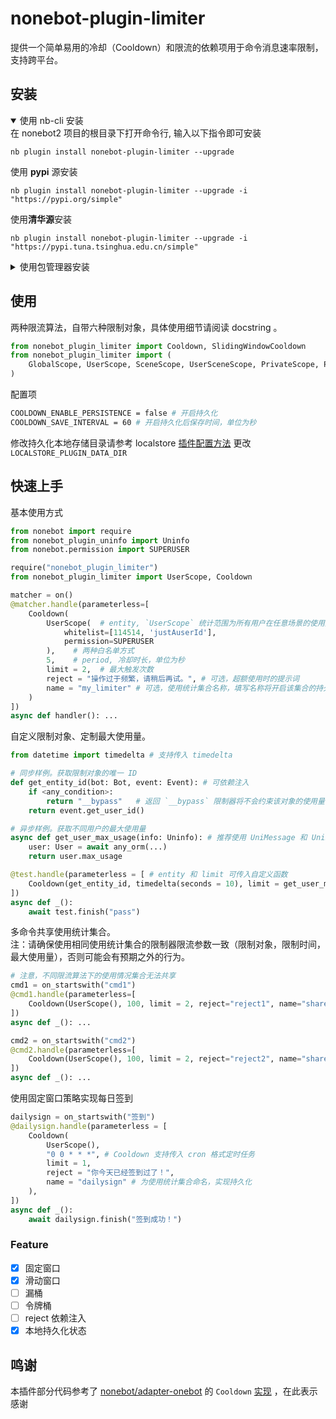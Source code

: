 # nonebot-plugin-limiter

提供一个简单易用的冷却（Cooldown）和限流的依赖项用于命令消息速率限制，支持跨平台。

## 安装

<details open>
<summary>使用 nb-cli 安装</summary>
在 nonebot2 项目的根目录下打开命令行, 输入以下指令即可安装

    nb plugin install nonebot-plugin-limiter --upgrade
使用 **pypi** 源安装

    nb plugin install nonebot-plugin-limiter --upgrade -i "https://pypi.org/simple"
使用**清华源**安装

    nb plugin install nonebot-plugin-limiter --upgrade -i "https://pypi.tuna.tsinghua.edu.cn/simple"


</details>

<details>
<summary>使用包管理器安装</summary>
在 nonebot2 项目的插件目录下, 打开命令行, 根据你使用的包管理器, 输入相应的安装命令

<details open>
<summary>uv</summary>

    uv add nonebot-plugin-limiter
安装仓库 master 分支

    uv add git+https://github.com/MiddleRed/nonebot-plugin-limiter@master
</details>

<details>
<summary>pdm</summary>

    pdm add nonebot-plugin-limiter
安装仓库 master 分支

    pdm add git+https://github.com/{owner}/nonebot-plugin-limiter@master
</details>
<details>
<summary>poetry</summary>

    poetry add nonebot-plugin-limiter
安装仓库 master 分支

    poetry add git+https://github.com/{owner}/nonebot-plugin-limiter@master
</details>

打开 nonebot2 项目根目录下的 `pyproject.toml` 文件, 在 `[tool.nonebot]` 部分追加写入

    plugins = ["nonebot-plugin-limiter"]

</details>

## 使用
两种限流算法，自带六种限制对象，具体使用细节请阅读 docstring 。
```python
from nonebot_plugin_limiter import Cooldown, SlidingWindowCooldown
from nonebot_plugin_limiter import (
    GlobalScope, UserScope, SceneScope, UserSceneScope, PrivateScope, PublicScope
)
```
配置项
```bash
COOLDOWN_ENABLE_PERSISTENCE = false # 开启持久化
COOLDOWN_SAVE_INTERVAL = 60 # 开启持久化后保存时间，单位为秒
```
修改持久化本地存储目录请参考 localstore [插件配置方法](https://github.com/nonebot/plugin-localstore?tab=readme-ov-file#%E9%85%8D%E7%BD%AE%E9%A1%B9) 更改 `LOCALSTORE_PLUGIN_DATA_DIR`

## 快速上手

基本使用方式
```python
from nonebot import require
from nonebot_plugin_uninfo import Uninfo
from nonebot.permission import SUPERUSER

require("nonebot_plugin_limiter")
from nonebot_plugin_limiter import UserScope, Cooldown

matcher = on()
@matcher.handle(parameterless=[
    Cooldown(
        UserScope(  # entity, `UserScope` 统计范围为所有用户在任意场景的使用量
            whitelist=[114514, 'justAuserId'],
            permission=SUPERUSER
        ),    # 两种白名单方式
        5,    # period, 冷却时长，单位为秒
        limit = 2,  # 最大触发次数
        reject = "操作过于频繁，请稍后再试。", # 可选，超额使用时的提示词
        name = "my_limiter" # 可选，使用统计集合名称，填写名称将开启该集合的持久化
    )
])
async def handler(): ...
```

自定义限制对象、定制最大使用量。
```python
from datetime import timedelta # 支持传入 timedelta

# 同步样例。获取限制对象的唯一 ID
def get_entity_id(bot: Bot, event: Event): # 可依赖注入
    if <any_condition>:
        return "__bypass"   # 返回 `__bypass` 限制器将不会约束该对象的使用量
    return event.get_user_id()

# 异步样例。获取不同用户的最大使用量
async def get_user_max_usage(info: Uninfo): # 推荐使用 UniMessage 和 Uninfo  
    user: User = await any_orm(...)
    return user.max_usage

@test.handle(parameterless = [ # entity 和 limit 可传入自定义函数
    Cooldown(get_entity_id, timedelta(seconds = 10), limit = get_user_max_usage)
])
async def _():
    await test.finish("pass")
```

多命令共享使用统计集合。  
注：请确保使用相同使用统计集合的限制器限流参数一致（限制对象，限制时间，最大使用量），否则可能会有预期之外的行为。
```python
# 注意，不同限流算法下的使用情况集合无法共享
cmd1 = on_startswith("cmd1")
@cmd1.handle(parameterless=[
    Cooldown(UserScope(), 100, limit = 2, reject="reject1", name="share_set")
])
async def _(): ...

cmd2 = on_startswith("cmd2")
@cmd2.handle(parameterless=[
    Cooldown(UserScope(), 100, limit = 2, reject="reject2", name="share_set")
])
async def _(): ...
```

使用固定窗口策略实现每日签到
```python
dailysign = on_startswith("签到")
@dailysign.handle(parameterless = [
    Cooldown(
        UserScope(), 
        "0 0 * * *", # Cooldown 支持传入 cron 格式定时任务
        limit = 1, 
        reject = "你今天已经签到过了！", 
        name = "dailysign" # 为使用统计集合命名，实现持久化
    ),
])
async def _():
    await dailysign.finish("签到成功！")
```

### Feature
- [x] 固定窗口
- [x] 滑动窗口
- [ ] 漏桶
- [ ] 令牌桶
- [ ] reject 依赖注入
- [x] 本地持久化状态

## 鸣谢
本插件部分代码参考了 [nonebot/adapter-onebot](https://github.com/nonebot/adapter-onebot) 的 `Cooldown` [实现](https://github.com/nonebot/adapter-onebot/blob/51294404cc8bf0b3d03008e09f34d3dd1a6acfd8/nonebot/adapters/onebot/v11/helpers.py#L224) ，在此表示感谢
